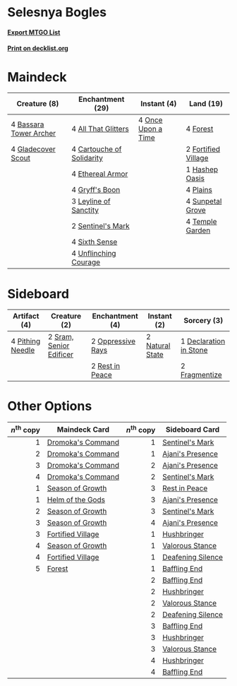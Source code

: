 # Selesnya Bogles

#### [Export MTGO List](../collection/Selesnya%20Bogles/Selesnya%20Bogles.txt)
#### [Print on decklist.org](http://decklist.org/?deckmain=4%09All%20That%20Glitters%0A4%09Bassara%20Tower%20Archer%0A4%09Cartouche%20of%20Solidarity%0A4%09Ethereal%20Armor%0A4%09Forest%0A2%09Fortified%20Village%0A4%09Gladecover%20Scout%0A4%09Gryff's%20Boon%0A1%09Hashep%20Oasis%0A3%09Leyline%20of%20Sanctity%0A4%09Once%20Upon%20a%20Time%0A4%09Plains%0A2%09Sentinel's%20Mark%0A4%09Sixth%20Sense%0A4%09Sunpetal%20Grove%0A4%09Temple%20Garden%0A4%09Unflinching%20Courage&deckside=1%09Declaration%20in%20Stone%0A2%09Fragmentize%0A2%09Natural%20State%0A2%09Oppressive%20Rays%0A4%09Pithing%20Needle%0A2%09Rest%20in%20Peace%0A2%09Sram,%20Senior%20Edificer)
# Maindeck

|                                          Creature (8)                                           |                                          Enchantment (29)                                          |                                         Instant (4)                                         |                                          Land (19)                                           |
|-------------------------------------------------------------------------------------------------|----------------------------------------------------------------------------------------------------|---------------------------------------------------------------------------------------------|----------------------------------------------------------------------------------------------|
|4 [Bassara Tower Archer](http://gatherer.wizards.com/Pages/Card/Details.aspx?multiverseid=380376)|4 [All That Glitters](http://gatherer.wizards.com/Pages/Card/Details.aspx?multiverseid=472964)      |4 [Once Upon a Time](http://gatherer.wizards.com/Pages/Card/Details.aspx?multiverseid=473131)|4 [Forest](http://gatherer.wizards.com/Pages/Card/Details.aspx?multiverseid=439860)           |
|4 [Gladecover Scout](http://gatherer.wizards.com/Pages/Card/Details.aspx?multiverseid=220082)    |4 [Cartouche of Solidarity](http://gatherer.wizards.com/Pages/Card/Details.aspx?multiverseid=426709)|                                                                                             |2 [Fortified Village](http://gatherer.wizards.com/Pages/Card/Details.aspx?multiverseid=410042)|
|                                                                                                 |4 [Ethereal Armor](http://gatherer.wizards.com/Pages/Card/Details.aspx?multiverseid=265414)         |                                                                                             |1 [Hashep Oasis](http://gatherer.wizards.com/Pages/Card/Details.aspx?multiverseid=430866)     |
|                                                                                                 |4 [Gryff's Boon](http://gatherer.wizards.com/Pages/Card/Details.aspx?multiverseid=409758)           |                                                                                             |4 [Plains](http://gatherer.wizards.com/Pages/Card/Details.aspx?multiverseid=439856)           |
|                                                                                                 |3 [Leyline of Sanctity](http://gatherer.wizards.com/Pages/Card/Details.aspx?multiverseid=204993)    |                                                                                             |4 [Sunpetal Grove](http://gatherer.wizards.com/Pages/Card/Details.aspx?multiverseid=420946)   |
|                                                                                                 |2 [Sentinel's Mark](http://gatherer.wizards.com/Pages/Card/Details.aspx?multiverseid=457164)        |                                                                                             |4 [Temple Garden](http://gatherer.wizards.com/Pages/Card/Details.aspx?multiverseid=405112)    |
|                                                                                                 |4 [Sixth Sense](http://gatherer.wizards.com/Pages/Card/Details.aspx?multiverseid=426889)            |                                                                                             |                                                                                              |
|                                                                                                 |4 [Unflinching Courage](http://gatherer.wizards.com/Pages/Card/Details.aspx?multiverseid=446198)    |                                                                                             |                                                                                              |


# Sideboard

|                                       Artifact (4)                                        |                                           Creature (2)                                           |                                      Enchantment (4)                                       |                                       Instant (2)                                        |                                           Sorcery (3)                                           |
|-------------------------------------------------------------------------------------------|--------------------------------------------------------------------------------------------------|--------------------------------------------------------------------------------------------|------------------------------------------------------------------------------------------|-------------------------------------------------------------------------------------------------|
|4 [Pithing Needle](http://gatherer.wizards.com/Pages/Card/Details.aspx?multiverseid=129526)|2 [Sram, Senior Edificer](http://gatherer.wizards.com/Pages/Card/Details.aspx?multiverseid=423690)|2 [Oppressive Rays](http://gatherer.wizards.com/Pages/Card/Details.aspx?multiverseid=380465)|2 [Natural State](http://gatherer.wizards.com/Pages/Card/Details.aspx?multiverseid=407646)|1 [Declaration in Stone](http://gatherer.wizards.com/Pages/Card/Details.aspx?multiverseid=409750)|
|                                                                                           |                                                                                                  |2 [Rest in Peace](http://gatherer.wizards.com/Pages/Card/Details.aspx?multiverseid=442021)  |                                                                                          |2 [Fragmentize](http://gatherer.wizards.com/Pages/Card/Details.aspx?multiverseid=417587)         |


# Other Options

|*n*<sup>th</sup> copy|                                       Maindeck Card                                        |*n*<sup>th</sup> copy|                                       Sideboard Card                                       |
|--------------------:|--------------------------------------------------------------------------------------------|--------------------:|--------------------------------------------------------------------------------------------|
|                    1|[Dromoka's Command](http://gatherer.wizards.com/Pages/Card/Details.aspx?multiverseid=394558)|                    1|[Sentinel's Mark](http://gatherer.wizards.com/Pages/Card/Details.aspx?multiverseid=457164)  |
|                    2|[Dromoka's Command](http://gatherer.wizards.com/Pages/Card/Details.aspx?multiverseid=394558)|                    1|[Ajani's Presence](http://gatherer.wizards.com/Pages/Card/Details.aspx?multiverseid=380368) |
|                    3|[Dromoka's Command](http://gatherer.wizards.com/Pages/Card/Details.aspx?multiverseid=394558)|                    2|[Ajani's Presence](http://gatherer.wizards.com/Pages/Card/Details.aspx?multiverseid=380368) |
|                    4|[Dromoka's Command](http://gatherer.wizards.com/Pages/Card/Details.aspx?multiverseid=394558)|                    2|[Sentinel's Mark](http://gatherer.wizards.com/Pages/Card/Details.aspx?multiverseid=457164)  |
|                    1|[Season of Growth](http://gatherer.wizards.com/Pages/Card/Details.aspx?multiverseid=466945) |                    3|[Rest in Peace](http://gatherer.wizards.com/Pages/Card/Details.aspx?multiverseid=442021)    |
|                    1|[Helm of the Gods](http://gatherer.wizards.com/Pages/Card/Details.aspx?multiverseid=398588) |                    3|[Ajani's Presence](http://gatherer.wizards.com/Pages/Card/Details.aspx?multiverseid=380368) |
|                    2|[Season of Growth](http://gatherer.wizards.com/Pages/Card/Details.aspx?multiverseid=466945) |                    3|[Sentinel's Mark](http://gatherer.wizards.com/Pages/Card/Details.aspx?multiverseid=457164)  |
|                    3|[Season of Growth](http://gatherer.wizards.com/Pages/Card/Details.aspx?multiverseid=466945) |                    4|[Ajani's Presence](http://gatherer.wizards.com/Pages/Card/Details.aspx?multiverseid=380368) |
|                    3|[Fortified Village](http://gatherer.wizards.com/Pages/Card/Details.aspx?multiverseid=410042)|                    1|[Hushbringer](http://gatherer.wizards.com/Pages/Card/Details.aspx?multiverseid=472980)      |
|                    4|[Season of Growth](http://gatherer.wizards.com/Pages/Card/Details.aspx?multiverseid=466945) |                    1|[Valorous Stance](http://gatherer.wizards.com/Pages/Card/Details.aspx?multiverseid=391950)  |
|                    4|[Fortified Village](http://gatherer.wizards.com/Pages/Card/Details.aspx?multiverseid=410042)|                    1|[Deafening Silence](http://gatherer.wizards.com/Pages/Card/Details.aspx?multiverseid=472972)|
|                    5|[Forest](http://gatherer.wizards.com/Pages/Card/Details.aspx?multiverseid=439860)           |                    1|[Baffling End](http://gatherer.wizards.com/Pages/Card/Details.aspx?multiverseid=439658)     |
|                     |                                                                                            |                    2|[Baffling End](http://gatherer.wizards.com/Pages/Card/Details.aspx?multiverseid=439658)     |
|                     |                                                                                            |                    2|[Hushbringer](http://gatherer.wizards.com/Pages/Card/Details.aspx?multiverseid=472980)      |
|                     |                                                                                            |                    2|[Valorous Stance](http://gatherer.wizards.com/Pages/Card/Details.aspx?multiverseid=391950)  |
|                     |                                                                                            |                    2|[Deafening Silence](http://gatherer.wizards.com/Pages/Card/Details.aspx?multiverseid=472972)|
|                     |                                                                                            |                    3|[Baffling End](http://gatherer.wizards.com/Pages/Card/Details.aspx?multiverseid=439658)     |
|                     |                                                                                            |                    3|[Hushbringer](http://gatherer.wizards.com/Pages/Card/Details.aspx?multiverseid=472980)      |
|                     |                                                                                            |                    3|[Valorous Stance](http://gatherer.wizards.com/Pages/Card/Details.aspx?multiverseid=391950)  |
|                     |                                                                                            |                    4|[Hushbringer](http://gatherer.wizards.com/Pages/Card/Details.aspx?multiverseid=472980)      |
|                     |                                                                                            |                    4|[Baffling End](http://gatherer.wizards.com/Pages/Card/Details.aspx?multiverseid=439658)     |

